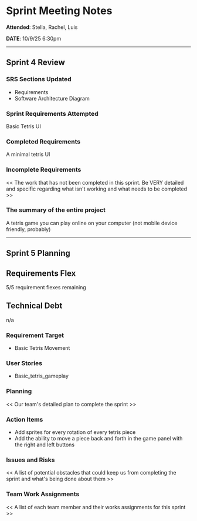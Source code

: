 # Sprint Meeting Notes

**Attended**: Stella, Rachel, Luis

**DATE**: 10/9/25 6:30pm

***

## Sprint 4 Review

### SRS Sections Updated

- Requirements
- Software Architecture Diagram

### Sprint Requirements Attempted

Basic Tetris UI

### Completed Requirements

A minimal tetris UI

### Incomplete Requirements

<< The work that has not been completed in this sprint. Be VERY detailed and specific regarding what isn't working and what needs to be completed >>

### The summary of the entire project

A tetris game you can play online on your computer (not mobile device friendly, probably)

***

## Sprint 5 Planning

## Requirements Flex

5/5 requirement flexes remaining

## Technical Debt

n/a

### Requirement Target

- Basic Tetris Movement

### User Stories

- Basic_tetris_gameplay

### Planning

<< Our team's detailed plan to complete the sprint >>

### Action Items

- Add sprites for every rotation of every tetris piece
- Add the ability to move a piece back and forth in the game panel with the right and left buttons


### Issues and Risks

<< A list of potential obstacles that could keep us from completing the sprint and what's being done about them >>

### Team Work Assignments

<< A list of each team member and their works assignments for this sprint >>